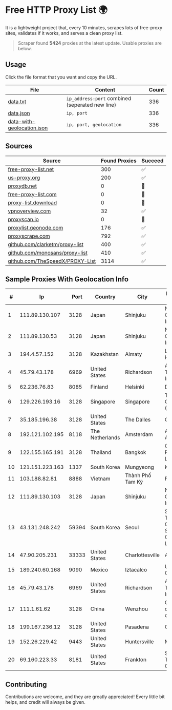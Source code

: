 
# Free HTTP Proxy List 🌍

It is a lightweight project that, every 10 minutes, scrapes lots of free-proxy sites, validates if it works, and serves a clean proxy list.


> Scraper found **5424** proxies at the latest update. Usable proxies are below.

## Usage

Click the file format that you want and copy the URL.


|File|Content|Count|
|----|-------|-----|
|[data.txt](https://raw.githubusercontent.com/themiralay/Proxy-List-World/master/data.txt)|`ip_address:port` combined (seperated new line)|336|
|[data.json](https://raw.githubusercontent.com/themiralay/Proxy-List-World/master/data.json)|`ip, port`|336|
|[data-with-geolocation.json](https://raw.githubusercontent.com/themiralay/Proxy-List-World/master/data-with-geolocation.json)|`ip, port, geolocation`|336|

## Sources

|Source|Found Proxies|Succeed|
|------|-------------|-------|
|[free-proxy-list.net](https://free-proxy-list.net)|300|✅|
|[us-proxy.org](https://www.us-proxy.org)|200|✅|
|[proxydb.net](http://proxydb.net)|0|🚫|
|[free-proxy-list.com](https://free-proxy-list.com/?page=&port=&type%5B%5D=http&type%5B%5D=https&up_time=0&search=Search)|0|🚫|
|[proxy-list.download](https://www.proxy-list.download/HTTP)|0|🚫|
|[vpnoverview.com](https://vpnoverview.com/privacy/anonymous-browsing/free-proxy-servers)|32|✅|
|[proxyscan.io](https://www.proxyscan.io)|0|🚫|
|[proxylist.geonode.com](https://proxylist.geonode.com/api/proxy-list?limit=300&page=1&sort_by=lastChecked&sort_type=desc&protocols=http,https)|176|✅|
|[proxyscrape.com](https://api.proxyscrape.com/v2/?request=displayproxies&protocol=http&timeout=10000&country=all&ssl=all&anonymity=all)|792|✅|
|[github.com/clarketm/proxy-list](https://raw.githubusercontent.com/clarketm/proxy-list/master/proxy-list-raw.txt)|400|✅|
|[github.com/monosans/proxy-list](https://raw.githubusercontent.com/monosans/proxy-list/main/proxies/http.txt)|410|✅|
|[github.com/TheSpeedX/PROXY-List](https://raw.githubusercontent.com/TheSpeedX/PROXY-List/master/http.txt)|3114|✅|


## Sample Proxies With Geolocation Info

|#|Ip|Port|Country|City|Internet Service Provider|
|-|--|----|-------|----|-------------------------|
|1|111.89.130.107|3128|Japan|Shinjuku|NTT PC Communications, Inc.|
|2|111.89.130.53|3128|Japan|Shinjuku|NTT PC Communications, Inc.|
|3|194.4.57.152|3128|Kazakhstan|Almaty|LLP "Kompaniya Hoster.KZ"|
|4|45.79.43.178|6969|United States|Richardson|Akamai Technologies, Inc.|
|5|62.236.76.83|8085|Finland|Helsinki|DNA Oyj|
|6|129.226.193.16|3128|Singapore|Singapore|Tencent Cloud Computing (Beijing) Co|
|7|35.185.196.38|3128|United States|The Dalles|Google LLC|
|8|192.121.102.195|8118|The Netherlands|Amsterdam|Arelion Sweden AB|
|9|122.155.165.191|3128|Thailand|Bangkok|CAT Telecom Public Company Limited|
|10|121.151.223.163|1337|South Korea|Mungyeong|Korea Telecom|
|11|103.188.82.81|8888|Vietnam|Thành Phố Tam Kỳ|FIREFLY|
|12|111.89.130.103|3128|Japan|Shinjuku|NTT PC Communications, Inc.|
|13|43.131.248.242|59394|South Korea|Seoul|Shenzhen Tencent Computer Systems Company Limited|
|14|47.90.205.231|33333|United States|Charlottesville|Alibaba.com LLC|
|15|189.240.60.168|9090|Mexico|Iztacalco|Uninet S.A. de C.V.|
|16|45.79.43.178|6969|United States|Richardson|Akamai Technologies, Inc.|
|17|111.1.61.62|3128|China|Wenzhou|China Mobile communications corporation|
|18|199.167.236.12|3128|United States|Pasadena|GLOBAL IT|
|19|152.26.229.42|9443|United States|Huntersville|MCNC|
|20|69.160.223.33|8181|United States|Frankton|Swayzee Telephone Company, Inc.|



## Contributing

Contributions are welcome, and they are greatly appreciated! Every
little bit helps, and credit will always be given.

